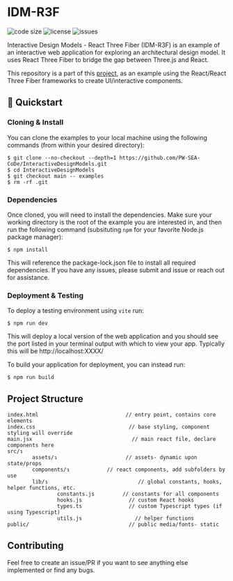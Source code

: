 # IDM-R3F

![code size](https://img.shields.io/github/languages/code-size/pw-sea-code/idm-r3f?style=flat-square)
![license](https://img.shields.io/github/license/pw-sea-code/idm-r3f?style=flat-square)
![issues](https://img.shields.io/github/issues/pw-sea-code/idm-r3f)

Interactive Design Models - React Three Fiber (IDM-R3F) is an example of an interactive 
web application for exploring an architectural design model. It uses React Three Fiber 
to bridge the gap between Three.js and React.

This repository is a part of this  [project](https://github.com/pw-sea-code/interactivedesignmodels), 
as an example using the React/React Three Fiber frameworks to create UI/interactive components.

## 🚀 Quickstart

### Cloning & Install
You can clone the examples to your local machine using the following commands (from within your desired directory):
```shell
$ git clone --no-checkout --depth=1 https://github.com/PW-SEA-CoDe/InteractiveDesignModels.git
$ cd InteractiveDesignModels
$ git checkout main -- examples
$ rm -rf .git
```

### Dependencies
Once cloned, you will need to install the dependencies. Make sure your working directory is the root of the example you are interested in, and then run the following command (subsituting ```npm``` for your favorite Node.js package manager):
```shell
$ npm install
```
This will reference the package-lock.json file to install all required dependencies. If you have any issues, please submit and issue or reach out for assistance.

###  Deployment & Testing
To deploy a testing environment using ```vite``` run:
```shell
$ npm run dev
```
This will deploy a local version of the web application and you should see the port listed in your terminal output with which to view your app.
Typically this will be http://localhost:XXXX/

To build your application for deployment, you can instead run:
```shell
$ npm run build
```

## Project Structure

```
index.html                            // entry point, contains core elements
index.css                              // base styling, component styling will override
main.jsx                                // main react file, declare components here 
src/↴
        assets/↴                      // assets- dynamic upon state/props
        components/↴            // react components, add subfolders by use
        lib/↴                             // global constants, hooks, helper functions, etc. 
                constants.js         // constants for all components
                hooks.js               // custom React hooks
                types.ts               // custom Typescript types (if using Typescript)
                utils.js                 // helper functions
public/                                // public media/fonts- static
```

## Contributing

Feel free to create an issue/PR if you want to see anything else implemented or find any bugs. 
